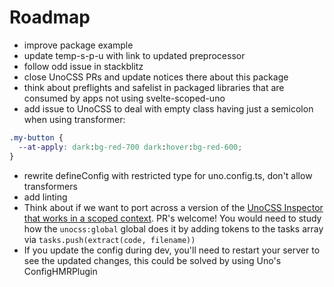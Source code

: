 # Roadmap

- improve package example
- update temp-s-p-u with link to updated preprocessor
- follow odd issue in stackblitz
- close UnoCSS PRs and update notices there about this package
- think about preflights and safelist in packaged libraries that are consumed by apps not using svelte-scoped-uno
- add issue to UnoCSS to deal with empty class having just a semicolon when using transformer:
```css
.my-button {
  --at-apply: dark:bg-red-700 dark:hover:bg-red-600;
}
```
- rewrite defineConfig with restricted type for uno.config.ts, don't allow transformers
- add linting
- Think about if we want to port across a version of the [UnoCSS Inspector that works in a scoped context](https://github.com/unocss/unocss/issues/1718). PR's welcome! You would need to study how the `unocss:global` global does it by adding tokens to the tasks array via `tasks.push(extract(code, filename))`
- If you update the config during dev, you'll need to restart your server to see the updated changes, this could be solved by using Uno's ConfigHMRPlugin